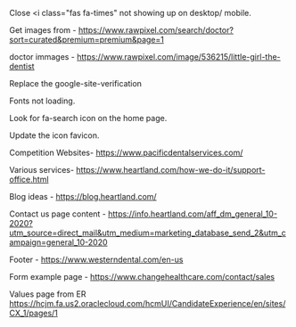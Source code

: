 Close <i class="fas fa-times"
not showing up on desktop/ mobile. 



Get images from - https://www.rawpixel.com/search/doctor?sort=curated&premium=premium&page=1

doctor immages - https://www.rawpixel.com/image/536215/little-girl-the-dentist


Replace the  google-site-verification 

Fonts not loading. 

Look for fa-search icon on the home page. 

Update the icon favicon. 


Competition Websites- 
https://www.pacificdentalservices.com/


Various services- 
https://www.heartland.com/how-we-do-it/support-office.html

Blog ideas  - 
https://blog.heartland.com/


Contact us page content - 
https://info.heartland.com/aff_dm_general_10-2020?utm_source=direct_mail&utm_medium=marketing_database_send_2&utm_campaign=general_10-2020

Footer - 
https://www.westerndental.com/en-us

Form example page - 
https://www.changehealthcare.com/contact/sales


Values page from ER 
https://hcjm.fa.us2.oraclecloud.com/hcmUI/CandidateExperience/en/sites/CX_1/pages/1

